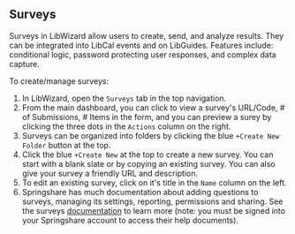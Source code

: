 ## Surveys

Surveys in LibWizard allow users to create, send, and analyze results. They can be integrated into LibCal events and on LibGuides. Features include: conditional logic, password protecting user responses, and complex data capture.

To create/manage surveys: 

1. In LibWizard, open the ```Surveys``` tab in the top navigation. 
2. From the main dashboard, you can click to view a survey's URL/Code, # of Submissions, # Items in the form, and you can preview a surey by clicking the three dots in the ```Actions``` column on the right. 
3. Surveys can be organized into folders by clicking the blue ```+Create New Folder``` button at the top. 
4. Click the blue ```+Create New``` at the top to create a new survey. You can start with a blank slate or by copying an existing survey. You can also give your survey a friendly URL and description. 
5. To edit an existing survey, click on it's title in the ```Name``` column on the left.
6. Springshare has much documentation about adding questions to surveys, managing its settings, reporting, permissions and sharing. See the surveys [documentation](https://ask.springshare.com/libwizard/search?t=0&g=7&topics=Surveys&adv=1) to learn more (note: you must be signed into your Springshare account to access their help documents). 